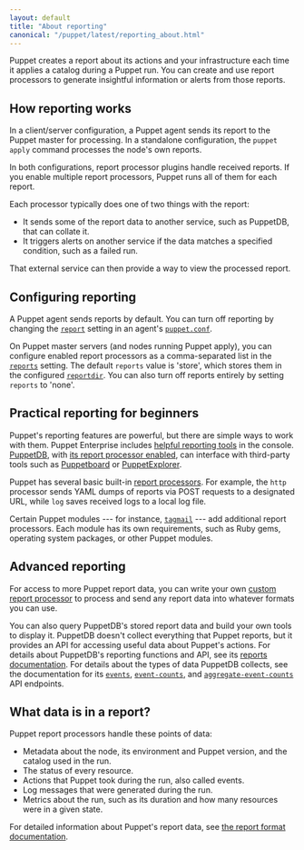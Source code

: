 ```yaml
---
layout: default
title: "About reporting"
canonical: "/puppet/latest/reporting_about.html"
---
```


[report]: /puppet/latest/configuration.html#report
[reports]: /puppet/latest/configuration.html#reports
[reportdir]: /puppet/latest/configuration.html#reportdir
[puppet.conf]: ./config_file_main.html

Puppet creates a report about its actions and your infrastructure each time it applies a catalog during a Puppet run. You can create and use report processors to generate insightful information or alerts from those reports.

## How reporting works

In a client/server configuration, a Puppet agent sends its report to the Puppet master for processing. In a standalone configuration, the `puppet apply` command processes the node's own reports.

In both configurations, report processor plugins handle received reports. If you enable multiple report processors, Puppet runs all of them for each report.

Each processor typically does one of two things with the report:

- It sends some of the report data to another service, such as PuppetDB, that can collate it.
- It triggers alerts on another service if the data matches a specified condition, such as a failed run.

That external service can then provide a way to view the processed report.

## Configuring reporting

A Puppet agent sends reports by default. You can turn off reporting by changing the [`report`][report] setting in an agent's [`puppet.conf`][puppet.conf].

On Puppet master servers (and nodes running Puppet apply), you can configure enabled report processors as a comma-separated list in the [`reports`][reports] setting. The default `reports` value is 'store', which stores them in the configured [`reportdir`][reportdir]. You can also turn off reports entirely by setting `reports` to 'none'.

## Practical reporting for beginners

Puppet's reporting features are powerful, but there are simple ways to work with them. Puppet Enterprise includes [helpful reporting tools]({{pe}}/CM_reports.html) in the console. [PuppetDB]({{puppetdb}}/), with [its report processor enabled]({{puppetdb}}/connect_puppet_master.html#enabling-report-storage), can interface with third-party tools such as [Puppetboard](https://github.com/puppet-community/puppetboard) or [PuppetExplorer](https://github.com/spotify/puppetexplorer).

Puppet has several basic built-in [report processors](/puppet/latest/report.html). For example, the `http` processor sends YAML dumps of reports via POST requests to a designated URL, while `log` saves received logs to a local log file.

Certain Puppet modules --- for instance, [`tagmail`](https://forge.puppetlabs.com/puppetlabs/tagmail) --- add additional report processors. Each module has its own requirements, such as Ruby gems, operating system packages, or other Puppet modules.

## Advanced reporting

For access to more Puppet report data, you can write your own [custom report processor](./reporting_write_processors.html) to process and send any report data into whatever formats you can use.

You can also query PuppetDB's stored report data and build your own tools to display it. PuppetDB doesn't collect everything that Puppet reports, but it provides an API for accessing useful data about Puppet's actions. For details about PuppetDB's reporting functions and API, see its [reports documentation]({{puppetdb}}/api/query/v4/reports.html). For details about the types of data PuppetDB collects, see the documentation for its [`events`]({{puppetdb}}/api/query/v4/events.html), [`event-counts`]({{puppetdb}}/api/query/v4/event-counts.html), and [`aggregate-event-counts`]({{puppetdb}}/api/query/v4/aggregate-event-counts.html) API endpoints.

## What data is in a report?

Puppet report processors handle these points of data:

* Metadata about the node, its environment and Puppet version, and the catalog used in the run.
* The status of every resource.
* Actions that Puppet took during the run, also called events.
* Log messages that were generated during the run.
* Metrics about the run, such as its duration and how many resources were in a given state.

For detailed information about Puppet's report data, see [the report format documentation](./format_report.markdown).
